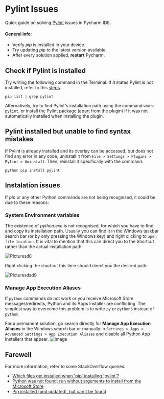 # Pylint Issues
Quick guide on solving [Pylint](https://github.com/pylint-dev/pylint) issues in Pycharm IDE. 

#### General info:
- Verify *pip* is installed in your device.
- Try updating *pip* to the latest version available.
- After every solution applied, **restart** Pycharm.

## Check if Pylint is installed
Try writing the following command in the Terminal. If it states Pylint is not installed, refer to this [steps](#Pylint-installed-but-unable-to-find-syntax-mistakes).
```
pip list | grep pylint
```
Alternatively, try to find Pylint's installation path using the command `where pylint`, or install the Pylint package (apart from the plugin) if it was not automatically installed when installing the plugin.

## Pylint installed but unable to find syntax mistakes
If Pylint is already installed and its overlay can be accessed, but does not find any error in any code, uninstall it from `File > Settings > Plugins > Pylint > Uninstall`. Then, reinstall it specifically with the command:
```
python pip install pylint
```

## Instalation issues
If *pip* or any other Python commands are not being recognised, it could be due to these reasons:

### System Environment variables
The existence of *python.exe* is not recognised, for which you have to find and copy its installation path. Usually you can find it in the Windows taskbar search bar (or by only pressing the Windows key) and right clicking to `open file location`. It is vital to mention that this can direct you to the Shortcut rather than the actual installation path:

![Picturesd8](https://github.com/user-attachments/assets/0782bba2-0fd9-4a72-9076-984afc918e16)

Right clicking the shortcut this time should direct you the desired path:

![Picturesdsd9](https://github.com/user-attachments/assets/1c85bce7-fc63-46e2-b5f1-ce3757acb475)

### Manage App Execution Aliases
If `python` commands do not work or you receive Microsoft Store messages/redirects, Python and its Apps Installer are conflicting. The simplest way to overcome this problem is to write `py` or `python3` instead of `python`.

For a permanent solution, go search directly for **Manage App Execution Aliases** in the Windows search bar or manually in `Settings > Apps > Advanced Settings > App Execution Aliases` and disable all Python App Installers that appear.
![image](https://github.com/user-attachments/assets/1e86140a-3720-4994-916f-93503ec6e6ee)

## Farewell
For more information, refer to some StackOverflow queries:
- [Which files get installed when 'pip' installing 'pylint'?](https://stackoverflow.com/questions/51358987/which-files-get-installed-when-pip-installing-pylint)
- [Python was not found; run without arguments to install from the Microsoft Store](https://stackoverflow.com/questions/65348890/python-was-not-found-run-without-arguments-to-install-from-the-microsoft-store)
- [Pip installed (and updated), but can't be found](https://stackoverflow.com/questions/71110397/pip-installed-and-updated-but-cant-be-found?)
